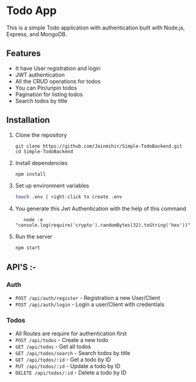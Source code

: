 # Todo App

This is a simple Todo application with authentication built with Node.js, Express, and MongoDB. 

## Features

- It have User registration and login
- JWT authentication
- All the CRUD operations for todos
- You can Pin/unpin todos
- Pagination for listing todos
- Search todos by title


## Installation

1. Clone the repository

   ```Terminal
   git clone https://github.com/Jainmihir/Simple-TodoBackend.git
   cd Simple-TodoBackend
   ```

2. Install dependencies

   ```bash
   npm install
   ```

3. Set up environment variables

   ```bash
   touch .env | right-click to create .env
   ```

4. You generate this Jwt Authentication with the help of this command 
   ```
      node -e "console.log(require('crypto').randomBytes(32).toString('hex'))"
   ```

5. Run the server
   ```bash
   npm start
   ```
   
## API'S :-

### Auth

- `POST /api/auth/register` - Registration a new User/Client
- `POST /api/auth/login` - Login a user/Client with credentials

### Todos

- All Routes are require for authentication first
- `POST /api/todos` - Create a new todo 
- `GET /api/todos` - Get all todos
- `GET /api/todos/search` - Search todos by title
- `GET /api/todos/:id` - Get a todo by ID 
- `PUT /api/todos/:id` - Update a todo by ID
- `DELETE /api/todos/:id` - Delete a todo by ID


